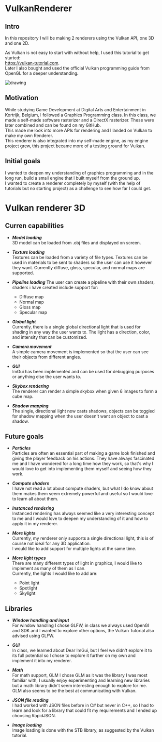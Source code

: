 # VulkanRenderer

## Intro
In this repository I will be making 2 renderers using the Vulkan API, one 3D and one 2D.  

As Vulkan is not easy to start with without help, I used this tutorial to get started:  
https://vulkan-tutorial.com.  
Later I also bought and used the official Vulkan programming guide from OpenGL for a deeper understanding.

<img src="Content/VulkanRenderer3D.gif" alt="drawing"/>

## Motivation
While studying Game Development at Digital Arts and Entertainment in Kortrijk, Belgium, I followed a Graphics Programming class. In this class, we made a self-made software rasterizer and a DirectX rasterizer. These were later combined and can be found on my GitHub.  
This made me look into more APIs for rendering and I landed on Vulkan to make my own Renderer.  
This renderer is also integrated into my self-made engine, as my engine project grew, this project became more of a testing ground for Vulkan.  

## Initial goals
I wanted to deepen my understanding of graphics programming and in the long run, build a small engine that I built myself from the ground up.  
I wanted to create a renderer completely by myself (with the help of tutorials but no starting project) as a challenge to see how far I could get.  

# Vulkan renderer 3D
## Curren capabilities
- ***Model loading***  
3D model can be loaded from .obj files and displayed on screen.  

- ***Texture loading***  
Textures can be loaded from a variety of file types. Textures can be used in materials to be sent to shaders so the user can use it however they want. Currently diffuse, gloss, specular, and normal maps are supported.  

- ***Pipeline loading***
  The user can create a pipeline with their own shaders, shaders i have created include support for:
    - Diffuse map
    - Normal map
    - Gloss map
    - Specular map

- ***Global light***  
Currently, there is a single global directional light that is used for shading in any way the user wants to. The light has a direction, color, and intensity that can be customized.  

- ***Camera movement***  
A simple camera movement is implemented so that the user can see their objects from different angles. 

- ***GUI***  
ImGui has been implemented and can be used for debugging purposes or anything else the user wants to.  

- ***Skybox rendering***  
The renderer can render a simple skybox when given 6 images to form a cube map.  

- ***Shadow mapping***  
The single, directional light now casts shadows, objects can be toggled for shadow mapping when the user doesn't want an object to cast a shadow.  

## Future goals
- ***Particles***    
Particles are often an essential part of making a game look finished and giving the player feedback on his actions. They have always fascinated me and I have wondered for a long time how they work, so that's why I would love to get into implementing them myself and seeing how they work.  

- ***Compute shaders***   
I have not read a lot about compute shaders, but what I do know about them makes them seem extremely powerful and useful so I would love to learn all about them.  

- ***Instanced rendering***  
Instanced rendering has always seemed like a very interesting concept to me and I would love to deepen my understanding of it and how to apply it in my renderer.  

- ***More lights***  
Currently, my renderer only supports a single directional light, this is of course not ideal for any 3D application.  
I would like to add support for multiple lights at the same time.

- ***More light types***  
There are many different types of light in graphics, I would like to implement as many of them as I can.  
Currently, the lights I would like to add are:
  - Point light  
  - Spotlight
  - Skylight  

## Libraries 
- ***Window handling and input***  
For window handling I chose GLFW, in class we always used OpenGl and SDK and I wanted to explore other options, the Vulkan Tutorial also advised using GLFW.  

- ***GUI***  
In class, we learned about Dear ImGui, but I feel we didn't explore it to its full potential so I chose to explore it further on my own and implement it into my renderer.  

- ***Math***  
For math support, GLM I chose GLM as it was the library I was most familiar with, I usually enjoy experimenting and learning new libraries but a math library didn't seem interesting enough to explore for me. GLM also seems to be the best at communicating with Vulkan.  

- ***JSON file reading***  
I had worked with JSON files before in C# but never in C++, so I had to learn and look for a library that could fit my requirements and I ended up choosing RapidJSON.

- ***Image loading***   
Image loading is done with the STB library, as suggested by the Vulkan tutorial.  
